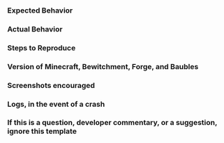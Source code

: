 ### Expected Behavior


### Actual Behavior


### Steps to Reproduce


### Version of Minecraft, Bewitchment, Forge, and Baubles


### Screenshots encouraged


### Logs, in the event of a crash


### If this is a question, developer commentary, or a suggestion, ignore this template
